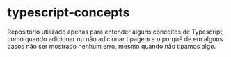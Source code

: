 # typescript-concepts

Repositório utilizado apenas para entender alguns conceitos de Typescript, como quando adicionar ou não adicionar tipagem e o porquê de em alguns casos não ser mostrado nenhum erro, mesmo quando não tipamos algo.
